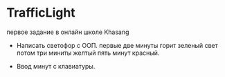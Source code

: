 # TrafficLight
первое задание в онлайн школе Khasang

- Написать светофор с ООП.
	 первые две минуты горит зеленый свет
	 потом три миниты желтый
	 пять минут красный.

- Ввод минут с клавиатуры.

